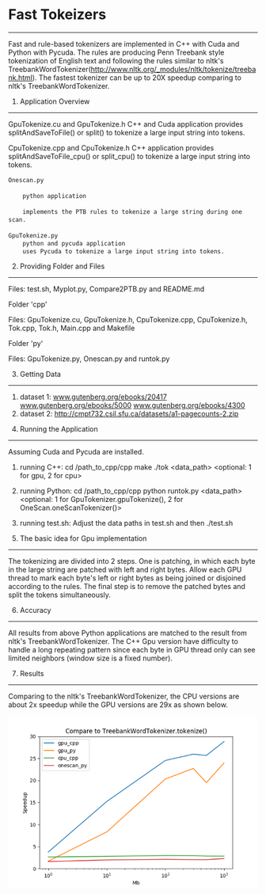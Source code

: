 # Fast Tokeizers
-----------------
Fast and rule-based tokenizers are implemented in C++ with Cuda and Python with Pycuda. The rules are producing Penn Treebank style tokenization of English text and following the rules similar to nltk's TreebankWordTokenizer(http://www.nltk.org/_modules/nltk/tokenize/treebank.html). The fastest tokenizer can be up to 20X speedup comparing to nltk's TreebankWordTokenizer.


1. Application Overview
-----------------------
GpuTokenize.cu and GpuTokenize.h
		C++ and Cuda application
		provides splitAndSaveToFile() or split() to tokenize a large input string into tokens.

CpuTokenize.cpp and CpuTokenize.h
		C++ application	
		provides splitAndSaveToFile_cpu() or split_cpu() to tokenize a large input string into tokens.

	Onescan.py

		python application
	
		implements the PTB rules to tokenize a large string during one scan.

	GpuTokenize.py
		python and pycuda application
		uses Pycuda to tokenize a large input string into tokens.


2. Providing Folder and Files
-----------------
Files: test.sh, Myplot.py, Compare2PTB.py and README.md

Folder 'cpp'

Files: GpuTokenize.cu, GpuTokenize.h, CpuTokenize.cpp, CpuTokenize.h, Tok.cpp, Tok.h, Main.cpp and Makefile

Folder 'py'

Files: GpuTokenize.py, Onescan.py and runtok.py


3. Getting Data
---------------
1) dataset 1: www.gutenberg.org/ebooks/20417 www.gutenberg.org/ebooks/5000 www.gutenberg.org/ebooks/4300
2) dataset 2: http://cmpt732.csil.sfu.ca/datasets/a1-pagecounts-2.zip


4. Running the Application
--------------------------
Assuming Cuda and Pycuda are installed.
1) running C++:
cd /path_to_cpp/cpp
make
./tok <data_path> <optional: 1 for gpu, 2 for cpu>

2) running Python:
cd /path_to_cpp/cpp
python runtok.py <data_path> <optional: 1 for GpuTokenizer.gpuTokenize(), 2 for OneScan.oneScanTokenizer()>

3) running test.sh:
Adjust the data paths in test.sh and then 
./test.sh


5. The basic idea for Gpu implementation
----------------------------------------
The tokenizing are divided into 2 steps. One is patching, in which each byte in the large string are patched with left and right bytes. Allow each GPU thread to mark each byte's left or right bytes as being joined or disjoined according to the rules.
The final step is to remove the patched bytes and split the tokens simultaneously.
 

6. Accuracy
-----------
All results from above Python applications are matched to the result from nltk's TreebankWordTokenizer. The C++ Gpu version have difficulty to handle a long repeating pattern since each byte in GPU thread only can see limited neighbors (window size is a fixed number).


7. Results
----------
Comparing to the nltk's TreebankWordTokenizer, the CPU versions are about 2x speedup while the GPU versions are 29x as shown below.

![](figure_1.png)
